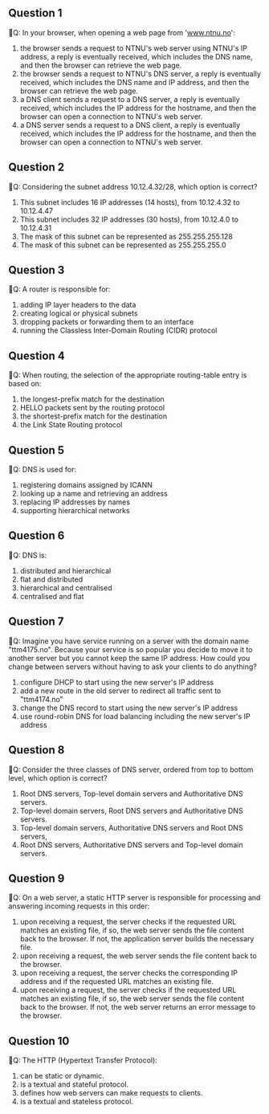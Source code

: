 ## Question 1

:rat:Q: In your browser, when opening a web page from 'www.ntnu.no':

1. the browser sends a request to NTNU's web server using NTNU's IP address, a reply is eventually received, which includes the DNS name, and then the browser can retrieve the web page.
2. the browser sends a request to NTNU's DNS server, a reply is eventually received, which includes the DNS name and IP address, and then the browser can retrieve the web page.
3. a DNS client sends a request to a DNS server, a reply is eventually received, which includes the IP address for the hostname, and then the browser can open a connection to NTNU's web server.
4. a DNS server sends a request to a DNS client, a reply is eventually received, which includes the IP address for the hostname, and then the browser can open a connection to NTNU's web server.

## Question 2

:rat:Q: Considering the subnet address 10.12.4.32/28, which option is correct?

1. This subnet includes 16 IP addresses (14 hosts), from 10.12.4.32 to 10.12.4.47
2. This subnet includes 32 IP addresses (30 hosts), from 10.12.4.0 to 10.12.4.31
3. The mask of this subnet can be represented as 255.255.255.128
4. The mask of this subnet can be represented as 255.255.255.0

## Question 3

:rat:Q: A router is responsible for:

1. adding IP layer headers to the data
2. creating logical or physical subnets
3. dropping packets or forwarding them to an interface
4. running the Classless Inter-Domain Routing (CIDR) protocol

## Question 4

:rat:Q: When routing, the selection of the appropriate routing-table entry is based on:

1. the longest-prefix match for the destination
2. HELLO packets sent by the routing protocol
3. the shortest-prefix match for the destination
4. the Link State Routing protocol

## Question 5

:rat:Q: DNS is used for:

1. registering domains assigned by ICANN
2. looking up a name and retrieving an address
3. replacing IP addresses by names
4. supporting hierarchical networks

## Question 6

:rat:Q: DNS is:

1. distributed and hierarchical
2. flat and distributed
3. hierarchical and centralised
4. centralised and flat

## Question 7

:rat:Q: Imagine you have service running on a server with the domain name "ttm4175.no".
Because your service is so popular you decide to move it to another server but you cannot keep the same IP address.
How could you change between servers without having to ask your clients to do anything?

1. configure DHCP to start using the new server's IP address
2. add a new route in the old server to redirect all traffic sent to "ttm4174.no"
3. change the DNS record to start using the new server's IP address
4. use round-robin DNS for load balancing including the new server's IP address

## Question 8

:rat:Q: Consider the three classes of DNS server, ordered from top to bottom level, which option is correct?

1. Root DNS servers, Top-level domain servers and Authoritative DNS servers.
2. Top-level domain servers, Root DNS servers and Authoritative DNS servers.
3. Top-level domain servers, Authoritative DNS servers and Root DNS servers,
4. Root DNS servers, Authoritative DNS servers and Top-level domain servers.

## Question 9

:rat:Q: On a web server, a static HTTP server is responsible for processing and answering incoming requests in this order:

1. upon receiving a request, the server checks if the requested URL matches an existing file, if so, the web server sends the file content back to the browser. If not, the application server builds the necessary file.
2. upon receiving a request, the web server sends the file content back to the browser.
3. upon receiving a request, the server checks the corresponding IP address and if the requested URL matches an existing file.
4. upon receiving a request, the server checks if the requested URL matches an existing file, if so, the web server sends the file content back to the browser. If not, the web server returns an error message to the browser.

## Question 10

:rat:Q: The HTTP (Hypertext Transfer Protocol):

1. can be static or dynamic.
2. is a textual and stateful protocol.
3. defines how web servers can make requests to clients.
4. is a textual and stateless protocol.

